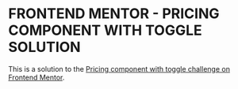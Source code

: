 # FRONTEND MENTOR - PRICING COMPONENT WITH TOGGLE SOLUTION

This is a solution to the [Pricing component with toggle challenge on Frontend Mentor](https://www.frontendmentor.io/challenges/pricing-component-with-toggle-8vPwRMIC).
